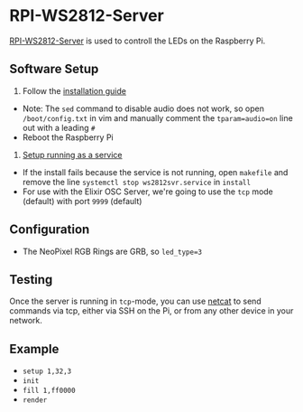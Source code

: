 # RPI-WS2812-Server

[RPI-WS2812-Server](https://github.com/tom-2015/rpi-ws2812-server) is used to controll the LEDs on the Raspberry Pi.

## Software Setup

1. Follow the [installation guide](https://github.com/tom-2015/rpi-ws2812-server#installation)
  * Note: The `sed` command to disable audio does not work, so open `/boot/config.txt` in vim and manually comment the `tparam=audio=on` line out with a leading `#`
  * Reboot the Raspberry Pi
1. [Setup running as a service](https://github.com/tom-2015/rpi-ws2812-server#running-as-a-service)
  * If the install fails because the service is not running, open `makefile` and remove the line `systemctl stop ws2812svr.service` in `install`
  * For use with the Elixir OSC Server, we're going to use the `tcp` mode (default) with port `9999` (default)

## Configuration

* The NeoPixel RGB Rings are GRB, so `led_type=3` 

## Testing

Once the server is running in `tcp`-mode, you can use [netcat](https://de.wikipedia.org/wiki/Netcat) to send commands via tcp, either via SSH on the Pi, or from any other device in your network.

## Example

* `setup 1,32,3`
* `init`
* `fill 1,ff0000`
* `render`